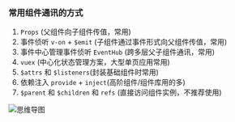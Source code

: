 ### 常用组件通讯的方式

1. `Props` (父组件向子组件传值，常用)
2. 事件侦听 `v-on` + `$emit` (子组件通过事件形式向父组件传值，常用)
3. 事件中心管理事件侦听 `EventHub` (跨多层父子组件通讯，常用)
4. `vuex` (中心化状态管理方案，大型单页应用常用)
5. `$attrs` 和 `$listeners`(封装基础组件时常用)
6. 依赖注入 `provide` + `inject`(高阶组件/组件库用的多)
7. `$parent` 和 `$children` 和 `refs` (直接访问组件实例，不推荐使用)

<img :src="$withBase('/images/mind.png')" alt="思维导图" />